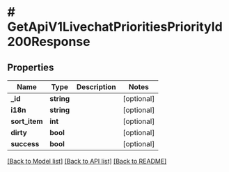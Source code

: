 # # GetApiV1LivechatPrioritiesPriorityId200Response

## Properties

Name | Type | Description | Notes
------------ | ------------- | ------------- | -------------
**_id** | **string** |  | [optional]
**i18n** | **string** |  | [optional]
**sort_item** | **int** |  | [optional]
**dirty** | **bool** |  | [optional]
**success** | **bool** |  | [optional]

[[Back to Model list]](../../README.md#models) [[Back to API list]](../../README.md#endpoints) [[Back to README]](../../README.md)
